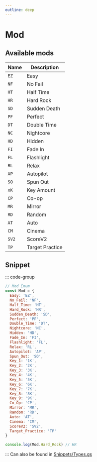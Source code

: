 ```yaml
---
outline: deep
---
```


# Mod

## Available mods

| Name  | Description     |
| ----- | --------------- |
| `EZ`  | Easy            |
| `NF`  | No Fail         |
| `HT`  | Half Time       |
| `HR`  | Hard Rock       |
| `SD`  | Sudden Death    |
| `PF`  | Perfect         |
| `DT`  | Double Time     |
| `NC`  | Nightcore       |
| `HD`  | Hidden          |
| `FI`  | Fade In         |
| `FL`  | Flashlight      |
| `RL`  | Relax           |
| `AP`  | Autopilot       |
| `SO`  | Spun Out        |
| `xK`  | Key Amount      |
| `CP`  | Co-op           |
| `MR`  | Mirror          |
| `RD`  | Random          |
| `AT`  | Auto            |
| `CM`  | Cinema          |
| `SV2` | ScoreV2         |
| `TP`  | Target Practice |

## Snippet

::: code-group

```js [enum.gs]
// Mod Enum
const Mod = {
  Easy: 'EZ',
  No_Fail: 'NF',
  Half_Time: 'HT',
  Hard_Rock: 'HR',
  Sudden_Death: 'SD',
  Perfect: 'PF',
  Double_Time: 'DT',
  Nightcore: 'NC',
  Hidden: 'HD',
  Fade_In: 'FI',
  Flashlight: 'FL',
  Relax: 'RL',
  Autopilot: 'AP',
  Spun_Out: 'SO',
  Key_1: '1K',
  Key_2: '2K',
  Key_3: '3K',
  Key_4: '4K',
  Key_5: '5K',
  Key_6: '6K',
  Key_7: '7K',
  Key_8: '8K',
  Key_9: '9K',
  Co_Op: 'CP',
  Mirror: 'MR',
  Random: 'RD',
  Auto: 'AT',
  Cinema: 'CM',
  ScoreV2: 'SV2',
  Target_Practice: 'TP'
}

console.log(Mod.Hard_Rock) // HR
```

:::
Can also be found in [Snippets/Types.gs](../../../snippets/snippets/types)